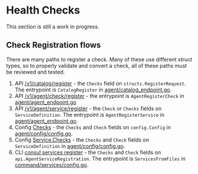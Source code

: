 # Health Checks

This section is still a work in progress.


## Check Registration flows

There are many paths to register a check. Many of these use different struct
types, so to properly validate and convert a check, all of these paths must
be reviewed and tested.

1. API [/v1/catalog/register](https://www.consul.io/api-docs/catalog#register-entity) - the `Checks`
   field on `structs.RegisterRequest`. The entrypoint is `CatalogRegister` in
   [agent/catalog_endpoint.go].
2. API [/v1/agent/check/register](https://www.consul.io/api-docs/agent/check#register-check) - the entrypoint
   is `AgentRegisterCheck` in [agent/agent_endpoint.go]
3. API [/v1/agent/service/register](https://www.consul.io/api-docs/agent/service#register-service) -
   the `Check` or `Checks` fields on `ServiceDefinition`. The entrypoint is `AgentRegisterService`
   in [agent/agent_endpoint.go].
4. Config [Checks](https://www.consul.io/docs/discovery/checks) - the `Checks` and `Check` fields
   on `config.Config` in [agent/config/config.go].
5. Config [Service.Checks](https://www.consul.io/docs/discovery/services) - the
   `Checks` and `Check` fields on `ServiceDefinition` in [agent/config/config.go].
6. CLI [consul services register](https://www.consul.io/commands/services/register) - the
   `Checks` and `Check` fields on `api.AgentServiceRegistration`. The entrypoint is
   `ServicesFromFiles` in [command/services/config.go].


[agent/catalog_endpoint.go]: https://github.com/hashicorp/consul/blob/main/agent/catalog_endpoint.go
[agent/agent_endpoint.go]: https://github.com/hashicorp/consul/blob/main/agent/agent_endpoint.go
[agent/config/config.go]: https://github.com/hashicorp/consul/blob/main/agent/config/config.go
[command/services/config.go]: https://github.com/hashicorp/consul/blob/main/command/services/config.go
